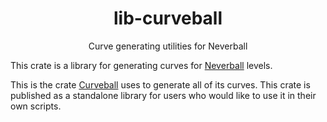 <div align="center">

# lib-curveball

Curve generating utilities for Neverball

</div>

This crate is a library for generating curves for [Neverball](https://neverball.org/) levels.

This is the crate [Curveball](https://github.com/MightyBurger/curveball) uses to generate all of its curves. This crate is published as a
standalone library for users who would like to use it in their own scripts.


